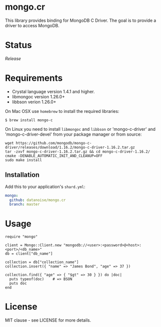 # mongo.cr

This library provides binding for MongoDB C Driver. The goal is to provide a driver to access MongoDB.

# Status

*Release*

# Requirements

- Crystal language version 1.4.1 and higher.
- libmongoc version 1.26.0+
- libbson verion 1.26.0+

On Mac OSX use `homebrew` to install the required libraries:

```
$ brew install mongo-c
```

On Linux you need to install `libmongoc` and `libbson` or 'mongo-c-driver' and 'mongo-c-driver-devel' from your package manager or from source:

```
wget https://github.com/mongodb/mongo-c-driver/releases/download/1.16.2/mongo-c-driver-1.16.2.tar.gz
tar -zxvf mongo-c-driver-1.16.2.tar.gz && cd mongo-c-driver-1.16.2/
cmake -DENABLE_AUTOMATIC_INIT_AND_CLEANUP=OFF
sudo make install
```

## Installation

Add this to your application's `shard.yml`:

```yaml
mongo:
  github: datanoise/mongo.cr
  branch: master
```

# Usage

```crystal
require "mongo"

client = Mongo::Client.new "mongodb://<user>:<password>@<host>:<port>/<db_name>"
db = client["db_name"]

collection = db["collection_name"]
collection.insert({ "name" => "James Bond", "age" => 37 })

collection.find({ "age" => { "$gt" => 30 } }) do |doc|
  puts typeof(doc)    # => BSON
  puts doc
end
```

# License

MIT clause - see LICENSE for more details.
